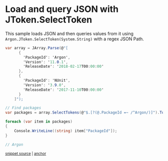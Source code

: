 # Load and query JSON with JToken.SelectToken

This sample loads JSON and then queries values from it using `Argon.JToken.SelectToken(System.String)` with a regex JSON Path.

<!-- snippet: RegexQuery -->
<a id='snippet-regexquery'></a>
```cs
var array = JArray.Parse(@"[
      {
        'PackageId': 'Argon',
        'Version': '11.0.1',
        'ReleaseDate': '2018-02-17T00:00:00'
      },
      {
        'PackageId': 'NUnit',
        'Version': '3.9.0',
        'ReleaseDate': '2017-11-10T00:00:00'
      }
    ]");

// Find packages
var packages = array.SelectTokens(@"$.[?(@.PackageId =~ /^Argon/)]").ToList();

foreach (var item in packages)
{
    Console.WriteLine((string) item["PackageId"]);
}

// Argon
```
<sup><a href='/src/ArgonTests/Documentation/Samples/JsonPath/RegexQuery.cs#L10-L35' title='Snippet source file'>snippet source</a> | <a href='#snippet-regexquery' title='Start of snippet'>anchor</a></sup>
<!-- endSnippet -->
